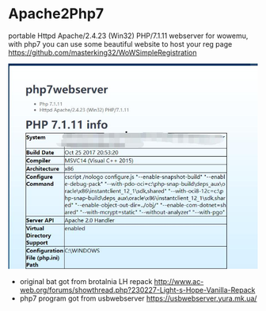 # Apache2Php7
portable Httpd Apache/2.4.23 (Win32) PHP/7.1.11 webserver for wowemu, with php7 you can use some beautiful website to host your reg page
https://github.com/masterking32/WoWSimpleRegistration


![UI](https://github.com/coolzoom/Apache2Php7/blob/master/image.jpg)

- original bat got from brotalnia LH repack http://www.ac-web.org/forums/showthread.php?230227-Light-s-Hope-Vanilla-Repack
- php7 program got from usbwebserver https://usbwebserver.yura.mk.ua/


